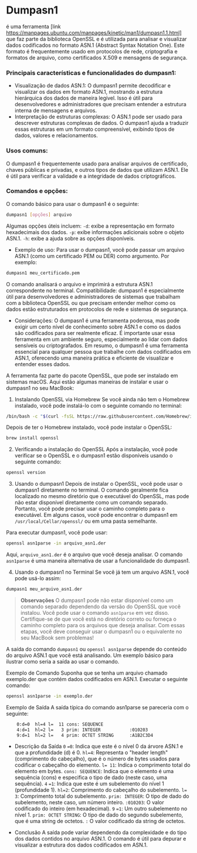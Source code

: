 # Dumpasn1 
é uma ferramenta [link https://manpages.ubuntu.com/manpages/kinetic/man1/dumpasn1.1.html] que faz parte da biblioteca OpenSSL e é utilizada para analisar e visualizar dados codificados no formato ASN.1 (Abstract Syntax Notation One). Este formato é frequentemente usado em protocolos de rede, criptografia e formatos de arquivo, como certificados X.509 e mensagens de segurança.

### Principais características e funcionalidades do dumpasn1:
- Visualização de dados ASN.1:
O dumpasn1 permite decodificar e visualizar os dados em formato ASN.1, mostrando a estrutura hierárquica dos dados de maneira legível. Isso é útil para desenvolvedores e administradores que precisam entender a estrutura interna de mensagens e arquivos.
- Interpretação de estruturas complexas:
O ASN.1 pode ser usado para descrever estruturas complexas de dados. O dumpasn1 ajuda a traduzir essas estruturas em um formato compreensível, exibindo tipos de dados, valores e relacionamentos.

### Usos comuns:
O dumpasn1 é frequentemente usado para analisar arquivos de certificado, chaves públicas e privadas, e outros tipos de dados que utilizam ASN.1. Ele é útil para verificar a validade e a integridade de dados criptográficos.

### Comandos e opções:
O comando básico para usar o dumpasn1 é o seguinte:
```bash
dumpasn1 [opções] arquivo
```
Algumas opções úteis incluem:
`-d`: exibe a representação em formato hexadecimais dos dados.
`-p`: exibe informações adicionais sobre o objeto ASN.1.
`-h`: exibe a ajuda sobre as opções disponíveis.

- Exemplo de uso:
Para usar o dumpasn1, você pode passar um arquivo ASN.1 (como um certificado PEM ou DER) como argumento. Por exemplo:
```zsh 
dumpasn1 meu_certificado.pem
```
O comando analisará o arquivo e imprimirá a estrutura ASN.1 correspondente no terminal.
Compatibilidade:
dumpasn1 é especialmente útil para desenvolvedores e administradores de sistemas que trabalham com a biblioteca OpenSSL ou que precisam entender melhor como os dados estão estruturados em protocolos de rede e sistemas de segurança.
- Considerações:
O dumpasn1 é uma ferramenta poderosa, mas pode exigir um certo nível de conhecimento sobre ASN.1 e como os dados são codificados para ser realmente eficaz.
É importante usar essa ferramenta em um ambiente seguro, especialmente ao lidar com dados sensíveis ou criptografados.
Em resumo, o dumpasn1 é uma ferramenta essencial para qualquer pessoa que trabalhe com dados codificados em ASN.1, oferecendo uma maneira prática e eficiente de visualizar e entender esses dados.

A ferramenta faz parte do pacote OpenSSL, que pode ser instalado em sistemas macOS. Aqui estão algumas maneiras de instalar e usar o dumpasn1 no seu MacBook:

1. Instalando OpenSSL via Homebrew
Se você ainda não tem o Homebrew instalado, você pode instalá-lo com o seguinte comando no terminal:

```zsh 
/bin/bash -c "$(curl -fsSL https://raw.githubusercontent.com/Homebrew/install/HEAD/install.sh)"
```
Depois de ter o Homebrew instalado, você pode instalar o OpenSSL:

```zsh 
brew install openssl
```
2. Verificando a instalação do OpenSSL
Após a instalação, você pode verificar se o OpenSSL e o dumpasn1 estão disponíveis usando o seguinte comando:

```zsh 
openssl version
```
3. Usando o dumpasn1
Depois de instalar o OpenSSL, você pode usar o dumpasn1 diretamente no terminal. O comando geralmente fica localizado no mesmo diretório que o executável do OpenSSL, mas pode não estar disponível diretamente como um comando separado. Portanto, você pode precisar usar o caminho completo para o executável. Em alguns casos, você pode encontrar o dumpasn1 em `/usr/local/Cellar/openssl/` ou em uma pasta semelhante.

Para executar dumpasn1, você pode usar:

```zsh 
openssl asn1parse -in arquivo_asn1.der
```
Aqui, `arquivo_asn1.der` é o arquivo que você deseja analisar. O comando `asn1parse` é uma maneira alternativa de usar a funcionalidade do dumpasn1.

4. Usando o dumpasn1 no Terminal
Se você já tem um arquivo ASN.1, você pode usá-lo assim:

```zsh 
dumpasn1 meu_arquivo_asn1.der
```
> __Observações__
> O dumpasn1 pode não estar disponível como um comando separado dependendo da versão do OpenSSL que você instalou. Você pode usar o comando `asn1parse` em vez disso.
> Certifique-se de que você está no diretório correto ou forneça o caminho completo para os arquivos que deseja analisar.
> Com essas etapas, você deve conseguir usar o dumpasn1 ou o equivalente no seu MacBook sem problemas!

A saída do comando `dumpasn1` ou `openssl asn1parse` depende do conteúdo do arquivo ASN.1 que você está analisando. Um exemplo básico para ilustrar como seria a saída ao usar o comando.

Exemplo de Comando
Suponha que se tenha um arquivo chamado exemplo.der que contém dados codificados em ASN.1. Executar o seguinte comando:

```zsh 
openssl asn1parse -in exemplo.der
```
Exemplo de Saída
A saída típica do comando asn1parse se pareceria com o seguinte:

``` zsh
    0:d=0  hl=4 l=  11 cons: SEQUENCE          
    4:d=1  hl=2 l=   3 prim: INTEGER           :010203
    9:d=1  hl=2 l=   4 prim: OCTET STRING      :A1B2C3D4
```
- Descrição da Saída
`0`
`=0`: Indica que este é o nível 0 da árvore ASN.1 e que a profundidade (d) é 0.
`hl=4`: Representa o "header length" (comprimento do cabeçalho), que é o número de bytes usados para codificar o cabeçalho do elemento.
`l= 11`: Indica o comprimento total do elemento em bytes.
`cons: SEQUENCE`: Indica que o elemento é uma sequência (cons) e especifica o tipo de dado (neste caso, uma sequência).
`4`
`=1`: Indica que este é um subelemento do nível 1 (profundidade 1).
`hl=2`: Comprimento do cabeçalho do subelemento.
`l= 3`: Comprimento total do subelemento.
`prim: INTEGER`: O tipo de dado do subelemento, neste caso, um número inteiro.
`:010203`: O valor codificado do inteiro (em hexadecimal).
`9`
`=1`: Um outro subelemento no nível 1.
`prim: OCTET STRING`: O tipo de dado do segundo subelemento, que é uma string de octetos.
`:` O valor codificado da string de octetos.

- Conclusão
A saída pode variar dependendo da complexidade e do tipo dos dados contidos no arquivo ASN.1. O comando é útil para depurar e visualizar a estrutura dos dados codificados em ASN.1.

